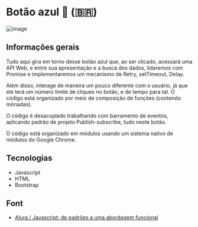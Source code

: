 # Botão azul :large_blue_circle: (🇧🇷)

![image](https://user-images.githubusercontent.com/39086256/184377320-c13669ce-2251-4bca-afef-3ac3d60ad871.png)

## Informações gerais

Tudo aqui gira em torno desse botão azul que, ao ser clicado, acessará uma API Web, e entre sua apresentação e a busca dos dados, lidaremos com Promise e implementaremos um mecanismo de Retry, setTimeout, Delay.

Além disso, interage de maneira um pouco diferente com o usuário, já que ele terá um número limite de cliques no botão, e de tempo para tal. O código está organizado por meio de composição de funções (contendo mônadas).

O código é desacoplado trabalhando com barramento de eventos, aplicando padrão de projeto Publish-subscribe, tudo neste botão.

O código está organizado em módulos usando um sistema nativo de módulos do Google Chrome.

## Tecnologias

* Javascript
* HTML
* Bootstrap

## Font
- [Alura / Javascript: de padrões a uma abordagem funcional](https://cursos.alura.com.br/course/javascript-padroes-abordagem-funcional)
